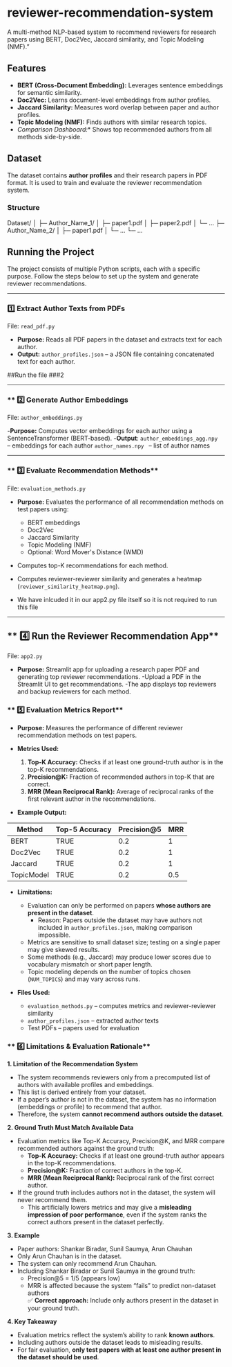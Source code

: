 # reviewer-recommendation-system
A multi-method NLP-based system to recommend reviewers for research papers using BERT, Doc2Vec, Jaccard similarity, and Topic Modeling (NMF).”


## Features

- **BERT (Cross-Document Embedding):** Leverages sentence embeddings for semantic similarity.  
- **Doc2Vec:** Learns document-level embeddings from author profiles.  
- **Jaccard Similarity:** Measures word overlap between paper and author profiles.  
- **Topic Modeling (NMF):** Finds authors with similar research topics.
- *Comparison Dashboard:** Shows top recommended authors from all methods side-by-side.  


## Dataset

The dataset contains **author profiles** and their research papers in PDF format. It is used to train and evaluate the reviewer recommendation system.

### **Structure**

Dataset/
│
├─ Author_Name_1/
│ ├─ paper1.pdf
│ ├─ paper2.pdf
│ └─ ...
├─ Author_Name_2/
│ ├─ paper1.pdf
│ └─ ...
└─ ...


## Running the Project

The project consists of multiple Python scripts, each with a specific purpose. Follow the steps below to set up the system and generate reviewer recommendations.

---

### **1️⃣ Extract Author Texts from PDFs**
File: `read_pdf.py`

- **Purpose:** Reads all PDF papers in the dataset and extracts text for each author.  
- **Output:** `author_profiles.json` – a JSON file containing concatenated text for each author.  

##Run the file ###2

--------------------------------------------------------------------------

### ** 2️⃣ Generate Author Embeddings
File: `author_embeddings.py`

-**Purpose:** Computes vector embeddings for each author using a SentenceTransformer (BERT-based).
-**Output**:
 `author_embeddings_agg.npy ` – embeddings for each author
 `author_names.npy ` – list of author names

----------------------------------------------------------------------------

### ** 3️⃣ Evaluate Recommendation Methods**
File: `evaluation_methods.py`

- **Purpose:** Evaluates the performance of all recommendation methods on test papers using:
  - BERT embeddings
  - Doc2Vec
  - Jaccard Similarity
  - Topic Modeling (NMF)
  - Optional: Word Mover's Distance (WMD)
- Computes top-K recommendations for each method.
- Computes reviewer-reviewer similarity and generates a heatmap (`reviewer_similarity_heatmap.png`).

- We have inlcuded it in our app2.py file itself so it is not required to run this file

----------------------------------------------------------------------------

  ## ** 4️⃣ Run the Reviewer Recommendation App**
File: `app2.py`

- **Purpose:** Streamlit app for uploading a research paper PDF and generating top reviewer recommendations.
-Upload a PDF in the Streamlit UI to get recommendations.
-The app displays top reviewers and backup reviewers for each method.



### ** 5️⃣ Evaluation Metrics Report**

- **Purpose:** Measures the performance of different reviewer recommendation methods on test papers.  
- **Metrics Used:**
  1. **Top-K Accuracy:** Checks if at least one ground-truth author is in the top-K recommendations.  
  2. **Precision@K:** Fraction of recommended authors in top-K that are correct.  
  3. **MRR (Mean Reciprocal Rank):** Average of reciprocal ranks of the first relevant author in the recommendations.

- **Example Output:**

| Method      | Top-5 Accuracy | Precision@5 | MRR  |
|------------|----------------|-------------|------|
| BERT       | TRUE           | 0.2         | 1    |
| Doc2Vec    | TRUE           | 0.2         | 1    |
| Jaccard    | TRUE           | 0.2         | 1    |
| TopicModel | TRUE           | 0.2         | 0.5  |

- **Limitations:**
  - Evaluation can only be performed on papers **whose authors are present in the dataset**.  
    - Reason: Papers outside the dataset may have authors not included in `author_profiles.json`, making comparison impossible.  
  - Metrics are sensitive to small dataset size; testing on a single paper may give skewed results.  
  - Some methods (e.g., Jaccard) may produce lower scores due to vocabulary mismatch or short paper length.  
  - Topic modeling depends on the number of topics chosen (`NUM_TOPICS`) and may vary across runs.

- **Files Used:**  
  - `evaluation_methods.py` – computes metrics and reviewer-reviewer similarity  
  - `author_profiles.json` – extracted author texts  
  - Test PDFs – papers used for evaluation




### ** 6️⃣ Limitations & Evaluation Rationale**

**1. Limitation of the Recommendation System**  
- The system recommends reviewers only from a precomputed list of authors with available profiles and embeddings.  
- This list is derived entirely from your dataset.  
- If a paper’s author is not in the dataset, the system has no information (embeddings or profile) to recommend that author.  
- Therefore, the system **cannot recommend authors outside the dataset**.

**2. Ground Truth Must Match Available Data**  
- Evaluation metrics like Top-K Accuracy, Precision@K, and MRR compare recommended authors against the ground truth:  
  - **Top-K Accuracy:** Checks if at least one ground-truth author appears in the top-K recommendations.  
  - **Precision@K:** Fraction of correct authors in the top-K.  
  - **MRR (Mean Reciprocal Rank):** Reciprocal rank of the first correct author.  
- If the ground truth includes authors not in the dataset, the system will never recommend them.  
  - This artificially lowers metrics and may give a **misleading impression of poor performance**, even if the system ranks the correct authors present in the dataset perfectly.

**3. Example**  
- Paper authors: Shankar Biradar, Sunil Saumya, Arun Chauhan  
- Only Arun Chauhan is in the dataset.  
- The system can only recommend Arun Chauhan.  
- Including Shankar Biradar or Sunil Saumya in the ground truth:  
  - Precision@5 = 1/5 (appears low)  
  - MRR is affected because the system “fails” to predict non-dataset authors  
✅ **Correct approach:** Include only authors present in the dataset in your ground truth.

**4. Key Takeaway**  
- Evaluation metrics reflect the system’s ability to rank **known authors**.  
- Including authors outside the dataset leads to misleading results.  
- For fair evaluation, **only test papers with at least one author present in the dataset should be used**.






